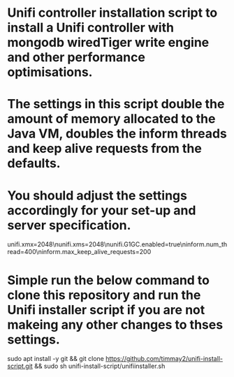 # Unifi controller installation script to install a Unifi controller with mongodb wiredTiger write engine and other performance optimisations.

# The settings in this script double the amount of memory allocated to the Java VM, doubles the inform threads and keep alive requests from the defaults.

# You should adjust the settings accordingly for your set-up and server specification.

unifi.xmx=2048\nunifi.xms=2048\nunifi.G1GC.enabled=true\ninform.num_thread=400\ninform.max_keep_alive_requests=200

# Simple run the below command to clone this repository and run the Unifi installer script if you are not makeing any other changes to thses settings.

sudo apt install -y git && git clone https://github.com/timmay2/unifi-install-script.git && sudo sh unifi-install-script/unifiinstaller.sh
